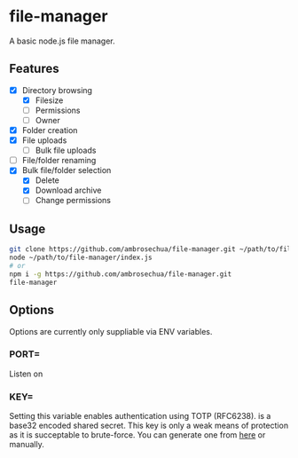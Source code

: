 
# file-manager

A basic node.js file manager. 

## Features

- [x] Directory browsing
  - [x] Filesize
  - [ ] Permissions
  - [ ] Owner
- [x] Folder creation
- [x] File uploads
  - [ ] Bulk file uploads
- [ ] File/folder renaming
- [x] Bulk file/folder selection
  - [x] Delete
  - [x] Download archive
  - [ ] Change permissions

## Usage

```zsh
git clone https://github.com/ambrosechua/file-manager.git ~/path/to/file-manager
node ~/path/to/file-manager/index.js
# or
npm i -g https://github.com/ambrosechua/file-manager.git
file-manager
```

## Options

Options are currently only suppliable via ENV variables. 

### PORT=<port>

Listen on <port>

### KEY=<key>

Setting this variable enables authentication using 
TOTP (RFC6238). <key> is a base32 encoded shared 
secret. This key is only a weak means of protection 
as it is succeptable to brute-force. You can generate 
one from [here](http://www.xanxys.net/totp/) or manually. 

